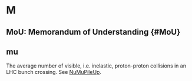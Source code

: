 # M


## MoU: Memorandum of Understanding {#MoU}


## mu

The average number of visible, i.e. inelastic, proton-proton collisions in an LHC bunch crossing.
See [NuMuPileUp](https://twiki.cern.ch/twiki/bin/view/LHCb/NuMuPileUp).

